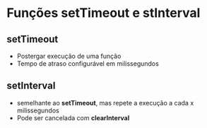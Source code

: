 # Funções setTimeout e stInterval

## setTimeout
- Postergar execução de uma função
- Tempo de atraso configurável em milissegundos

## setInterval
- semelhante ao **setTimeout**, mas repete a execução a cada x milissegundos
- Pode ser cancelada com **clearInterval**